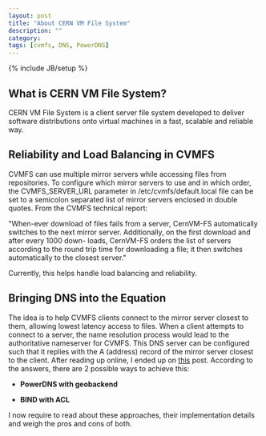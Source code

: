 ```yaml
---
layout: post
title: "About CERN VM File System"
description: ""
category: 
tags: [cvmfs, DNS, PowerDNS]
---
```

{% include JB/setup %}
## What is CERN VM File System?
CERN VM File System is a client server file system developed to deliver software distributions onto virtual machines in a fast, scalable and reliable way. 

## Reliability and Load Balancing in CVMFS
CVMFS can use multiple mirror servers while accessing files from repositories. To configure which mirror servers to use and in which order, the CVMFS_SERVER_URL parameter in /etc/cvmfs/default.local file can be set to a semicolon separated list of mirror servers enclosed in double quotes. From the CVMFS technical report:

"When-ever download of files fails from a server, CernVM-FS automatically switches to the
next mirror server. Additionally, on the first download and after every 1000 down-
loads, CernVM-FS orders the list of servers according to the round trip time for
downloading a file; it then switches automatically to the closest server."

Currently, this helps handle load balancing and reliability.

## Bringing DNS into the Equation
The idea is to help CVMFS clients connect to the mirror server closest to them, allowing lowest latency access to files. When a client attempts to connect to a server, the name resolution process would lead to the authoritative nameserver for CVMFS. This DNS server can be configured such that it replies with the A (address) record of the mirror server closest to the client. After reading up online, I ended up on [this](http://serverfault.com/questions/30567/geo-dns-providers) post. According to the answers, there are 2 possible ways to achieve this:

* __PowerDNS with geobackend__


* __BIND with ACL__

I now require to read about these approaches, their implementation details and weigh the pros and cons of both.

